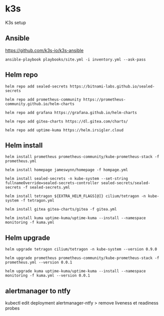 # k3s

K3s setup

## Ansible

https://github.com/k3s-io/k3s-ansible

```
ansible-playbook playbooks/site.yml -i inventory.yml --ask-pass
```

## Helm repo 

```
helm repo add sealed-secrets https://bitnami-labs.github.io/sealed-secrets

helm repo add prometheus-community https://prometheus-community.github.io/helm-charts

helm repo add grafana https://grafana.github.io/helm-charts

helm repo add gitea-charts https://dl.gitea.com/charts/

helm repo add uptime-kuma https://helm.irsigler.cloud
```

## Helm install

```
helm install prometheus prometheus-community/kube-prometheus-stack -f prometheus.yml

helm install homepage jameswynn/homepage -f hompage.yml

helm install sealed-secrets -n kube-system --set-string fullnameOverride=sealed-secrets-controller sealed-secrets/sealed-secrets -f sealed-secrets.yml

helm install tetragon ${EXTRA_HELM_FLAGS[@]} cilium/tetragon -n kube-system -f tetragon.yml

helm install gitea gitea-charts/gitea -f gitea.yml

helm install kuma uptime-kuma/uptime-kuma --install --namespace monitoring -f kuma.yml
```

## Helm upgrade

```
helm upgrade tetragon cilium/tetragon -n kube-system --version 0.9.0

helm upgrade prometheus prometheus-community/kube-prometheus-stack -f prometheus.yml --version 0.0.1

helm upgrade kuma uptime-kuma/uptime-kuma --install --namespace monitoring -f kuma.yml --version 0.0.1
```

## alertmanager to ntfy

kubectl edit deployment alertmanager-ntfy > remove liveness et readiness probes
